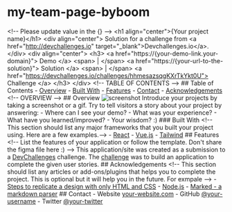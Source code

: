 # my-team-page-byboom
&lt;!-- Please update value in the {}  -->  &lt;h1 align="center">{Your project name}&lt;/h1>  &lt;div align="center">    Solution for a challenge from  &lt;a href="http://devchallenges.io" target="_blank">Devchallenges.io&lt;/a>. &lt;/div>  &lt;div align="center">   &lt;h3>     &lt;a href="https://{your-demo-link.your-domain}">       Demo     &lt;/a>     &lt;span> | &lt;/span>     &lt;a href="https://{your-url-to-the-solution}">       Solution     &lt;/a>     &lt;span> | &lt;/span>     &lt;a href="https://devchallenges.io/challenges/hhmesazsqgKXrTkYkt0U">       Challenge     &lt;/a>   &lt;/h3> &lt;/div>  &lt;!-- TABLE OF CONTENTS -->  ## Table of Contents  - [Overview](#overview)   - [Built With](#built-with) - [Features](#features) - [Contact](#contact) - [Acknowledgements](#acknowledgements)  &lt;!-- OVERVIEW -->  ## Overview  ![screenshot](https://user-images.githubusercontent.com/16707738/92399059-5716eb00-f132-11ea-8b14-bcacdc8ec97b.png)  Introduce your projects by taking a screenshot or a gif. Try to tell visitors a story about your project by answering:  - Where can I see your demo? - What was your experience? - What have you learned/improved? - Your wisdom? :)  ### Built With  &lt;!-- This section should list any major frameworks that you built your project using. Here are a few examples.-->  - [React](https://reactjs.org/) - [Vue.js](https://vuejs.org/) - [Tailwind](https://tailwindcss.com/)  ## Features  &lt;!-- List the features of your application or follow the template. Don't share the figma file here :) -->  This application/site was created as a submission to a [DevChallenges](https://devchallenges.io/challenges) challenge. The [challenge](https://devchallenges.io/challenges/hhmesazsqgKXrTkYkt0U) was to build an application to complete the given user stories.   ## Acknowledgements  &lt;!-- This section should list any articles or add-ons/plugins that helps you to complete the project. This is optional but it will help you in the future. For exmpale -->  - [Steps to replicate a design with only HTML and CSS](https://devchallenges-blogs.web.app/how-to-replicate-design/) - [Node.js](https://nodejs.org/) - [Marked - a markdown parser](https://github.com/chjj/marked)  ## Contact  - Website [your-website.com](https://{your-web-site-link}) - GitHub [@your-username](https://{github.com/your-usermame}) - Twitter [@your-twitter](https://{twitter.com/your-username})
